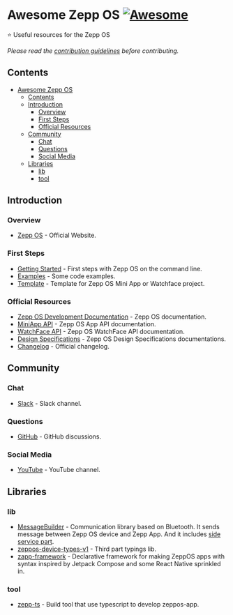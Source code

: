 # Awesome Zepp OS [![Awesome](https://awesome.re/badge-flat2.svg)](https://awesome.re)
⭐ Useful resources for the Zepp OS

*Please read the [contribution guidelines](contributing.md) before contributing.*

## Contents

<!-- START doctoc generated TOC please keep comment here to allow auto update -->
<!-- DON'T EDIT THIS SECTION, INSTEAD RE-RUN doctoc TO UPDATE -->

- [Awesome Zepp OS ](#awesome-zepp-os-)
  - [Contents](#contents)
  - [Introduction](#introduction)
    - [Overview](#overview)
    - [First Steps](#first-steps)
    - [Official Resources](#official-resources)
  - [Community](#community)
    - [Chat](#chat)
    - [Questions](#questions)
    - [Social Media](#social-media)
  - [Libraries](#libraries)
    - [lib](#lib)
    - [tool](#tool)

<!-- END doctoc generated TOC please keep comment here to allow auto update -->

## Introduction

### Overview

- [Zepp OS](https://developer.zepp.com/os/home) - Official Website.
### First Steps
- [Getting Started](https://docs.zepp.com/docs/guides/quick-start/) - First steps with Zepp OS on the command line.
- [Examples](https://docs.zepp.com/docs/samples/) - Some code examples.
- [Template](https://docs.zepp.com/docs/designs/template/list/) - Template for Zepp OS Mini App or Watchface project.


### Official Resources
- [Zepp OS Development Documentation](https://docs.zepp.com/docs/intro/) - Zepp OS documentation.
- [MiniApp API](https://docs.zepp.com/docs/reference/app-json/) - Zepp OS App API documentation.
- [WatchFace API](https://docs.zepp.com/docs/watchface/app-json/) - Zepp OS WatchFace API documentation.
- [Design Specifications](https://docs.zepp.com/docs/designs/) - Zepp OS Design Specifications documentations.
- [Changelog](https://docs.zepp.com/docs/reference/revision-history/) - Official changelog.

## Community

### Chat
- [Slack](https://t.zepp.com/t/zepp-community-slack) - Slack channel.

### Questions

- [GitHub](https://github.com/orgs/zepp-health/discussions) - GitHub discussions.

### Social Media

- [YouTube](https://www.youtube.com/channel/UCU8LoAkoGotUNL82arnib5w) - YouTube channel.

## Libraries

### lib
- [MessageBuilder](https://github.com/zepp-health/zeppos-samples/blob/main/application/2.0/todo-list/shared/message.js) - Communication library based on Bluetooth. It sends message between Zepp OS device and Zepp App. And it includes [side service part](https://github.com/zepp-health/zeppos-samples/blob/main/application/2.0/todo-list/shared/message-side.js).
- [zeppos-device-types-v1](https://github.com/tytydraco/zeppos-device-types-v1) - Third part typings lib.
- [zapp-framework](https://github.com/j-piasecki/zapp-framework) - Declarative framework for making ZeppOS apps with syntax inspired by Jetpack Compose and some React Native sprinkled in.

### tool
- [zepp-ts](https://github.com/tytydraco/zepp-ts) - Build tool that use typescript to develop zeppos-app.

